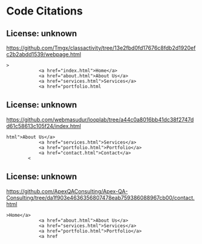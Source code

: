 # Code Citations

## License: unknown
https://github.com/Tmgx/classactivity/tree/13e2fbd0fd17676c8fdb2d1920efc2b2abdd1539/webpage.html

```
>
            <a href="index.html">Home</a>
            <a href="about.html">About Us</a>
            <a href="services.html">Services</a>
            <a href="portfolio.html
```


## License: unknown
https://github.com/webmasudur/looplab/tree/a44c0a8016bb41dc38f2747dd61c58613c105f24/index.html

```
html">About Us</a>
            <a href="services.html">Services</a>
            <a href="portfolio.html">Portfolio</a>
            <a href="contact.html">Contact</a>
        <
```


## License: unknown
https://github.com/ApexQAConsulting/Apex-QA-Consulting/tree/da1f903e4636356807478eab759386088967cb00/contact.html

```
>Home</a>
            <a href="about.html">About Us</a>
            <a href="services.html">Services</a>
            <a href="portfolio.html">Portfolio</a>
            <a href
```


